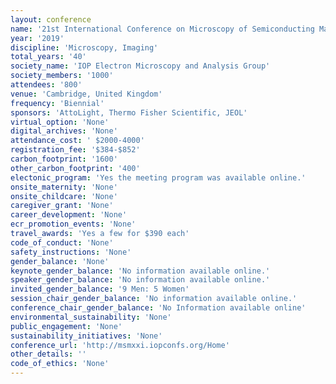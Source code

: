 ```yaml
---
layout: conference 
name: '21st International Conference on Microscopy of Semiconducting Materials (MSM-XXI)'
year: '2019'
discipline: 'Microscopy, Imaging'
total_years: '40'
society_name: 'IOP Electron Microscopy and Analysis Group'
society_members: '1000'
attendees: '800'
venue: 'Cambridge, United Kingdom'
frequency: 'Biennial'
sponsors: 'AttoLight, Thermo Fisher Scientific, JEOL'
virtual_option: 'None'
digital_archives: 'None'
attendance_cost: ' $2000-4000'
registration_fee: '$384-$852'
carbon_footprint: '1600'
other_carbon_footprint: '400'
electonic_program: 'Yes the meeting program was available online.'
onsite_maternity: 'None'
onsite_childcare: 'None'
caregiver_grant: 'None'
career_development: 'None'
ecr_promotion_events: 'None'
travel_awards: 'Yes a few for $390 each'
code_of_conduct: 'None'
safety_instructions: 'None'
gender_balance: 'None'
keynote_gender_balance: 'No information available online.'
speaker_gender_balance: 'No information available online.'
invited_gender_balance: '9 Men: 5 Women'
session_chair_gender_balance: 'No information available online.'
conference_chair_gender_balance: 'No Information available online'
environmental_sustainability: 'None'
public_engagement: 'None'
sustainability_initiatives: 'None'
conference_url: 'http://msmxxi.iopconfs.org/Home'
other_details: ''
code_of_ethics: 'None'
---
```

